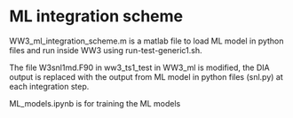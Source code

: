 # ML integration scheme

WW3_ml_integration_scheme.m is a matlab file to load ML model in python files and run inside WW3 using run-test-generic1.sh.

The file W3snl1md.F90 in ww3_ts1_test in WW3_ml is modified, the DIA output is replaced with the output from ML model in python files (snl.py) at each integration step. 

ML_models.ipynb is for training the ML models

